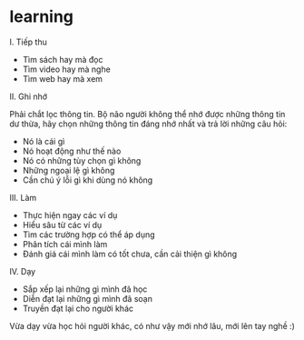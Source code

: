 # learning
I. Tiếp thu

- Tìm sách hay mà đọc
- Tìm video hay mà nghe
- Tìm web hay mà xem

II. Ghi nhớ

Phải chắt lọc thông tin. Bộ não người không thể nhớ được những thông tin dư thừa, hãy chọn những thông tin đáng nhớ nhất và trả lời những câu hỏi:
- Nó là cái gì
- Nó hoạt động như thế nào
- Nó có những tùy chọn gì không
- Những ngoại lệ gì không
- Cần chú ý lỗi gì khi dùng nó không

III. Làm

- Thực hiện ngay các ví dụ
- Hiểu sâu từ các ví dụ
- Tìm các trường hợp có thể áp dụng
- Phân tích cái mình làm
- Đánh giá cái mình làm có tốt chưa, cần cải thiện gì không

IV. Dạy

- Sắp xếp lại những gì mình đã học
- Diễn đạt lại những gì mình đã soạn
- Truyền đạt lại cho người khác


Vừa dạy vừa học hỏi người khác, có như vậy mới nhớ lâu, mới lên tay nghề :)
